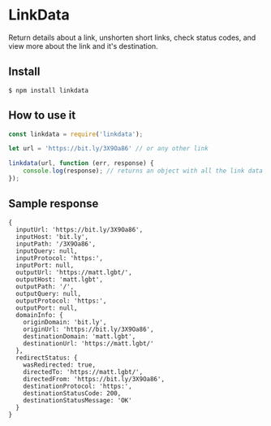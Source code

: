 # LinkData

Return details about a link, unshorten short links, check status codes, and view more about the link and it's destination.

## Install

```
$ npm install linkdata
```

## How to use it

```js
const linkdata = require('linkdata');

let url = 'https://bit.ly/3X9Oa86' // or any other link

linkdata(url, function (err, response) {
    console.log(response); // returns an object with all the link data (in this case with redirect to matt.lgbt)
});
```

## Sample response

```
{
  inputUrl: 'https://bit.ly/3X9Oa86',
  inputHost: 'bit.ly',
  inputPath: '/3X9Oa86',
  inputQuery: null,
  inputProtocol: 'https:',
  inputPort: null,
  outputUrl: 'https://matt.lgbt/',
  outputHost: 'matt.lgbt',
  outputPath: '/',
  outputQuery: null,
  outputProtocol: 'https:',
  outputPort: null,
  domainInfo: {
    originDomain: 'bit.ly',
    originUrl: 'https://bit.ly/3X9Oa86',
    destinationDomain: 'matt.lgbt',
    destinationUrl: 'https://matt.lgbt/'
  },
  redirectStatus: {
    wasRedirected: true,
    directedTo: 'https://matt.lgbt/',
    directedFrom: 'https://bit.ly/3X9Oa86',
    destinationProtocol: 'https:',
    destinationStatusCode: 200,
    destinationStatusMessage: 'OK'
  }
}
```